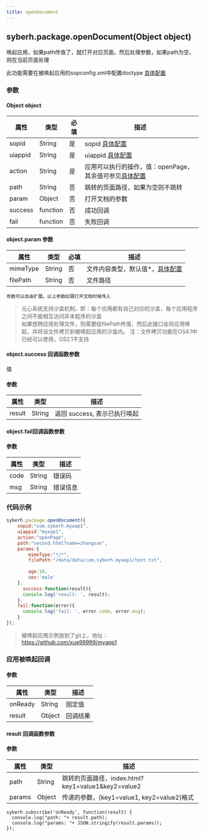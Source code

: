 ```yaml
---
title: openDocument
---
```


## syberh.package.openDocument(Object object)

唤起应用，如果path传值了，就打开对应页面，然后处理参数，如果path为空，则在当前页面处理

此功能需要在被唤起应用的sopconfig.xml中配置doctype [具体配置](../../app-config.html#doctype)

### 参数

#### Object object

| 属性    | 类型     | 必填 | 描述                                                         |
| ------- | -------- | -------- | ------------------------------------------------------------ |
| sopid | String | 是 | sopid [具体配置](../../app-config.html#sopconfig) |
| uiappid | String | 是 | uiappid [具体配置](../../app-config.html#uiapp) |
| action | String | 是 | 应用可以执行的操作，值：openPage，其余值可参见[具体配置](../../app-config.html#doctype) |
| path | String | 否 | 跳转的页面路径，如果为空则不跳转 |
| param | Object | 否 | 打开文档的参数 |
| success | function | 否       | 成功回调                                       |
| fail    | function | 否       | 失败回调                                       |

#### object.param 参数

| 属性     | 类型   | 必填 | 描述                                                     |
| -------- | ------ | ---- | -------------------------------------------------------- |
| mimeType | String | 否   | 文件内容类型，默认值*，[具体配置](../../app-config.html#doctype) |
| filePath | String | 否   | 文件路径                                                 |

```
参数可以自由扩展。以上参数如需打开文档时候传入
```

> 元心系统支持沙盒机制，即：每个应用都有自己对应的沙盒，每个应用程序之间不能相互访问非本程序的沙盒<br/>
> 如果想跨应用处理文件，则需要给filePath传值，然后此接口会将应用唤起，并将该文件拷贝到被唤起应用的沙盒内。
> 注：文件拷贝功能在OS4.1中已经可以使用，OS2.1不支持

#### object.success 回调函数参数
值
#### 参数
| 属性           | 类型    | 描述                                 |
| -------------- | ------  | ------------------------------------ |
| result | String | 返回 success, 表示已执行唤起 |

#### object.fail回调函数参数
#### 参数
| 属性 | 类型   | 描述     |
| ---- | ------ | -------- |
| code | String | 错误码   |
| msg  | String | 错误信息 |


### 代码示例
```js
syberh.package.openDocument({
    sopid:"com.syberh.myaap1",
    uiappid:"myaap1",
    action:"openPage",
    path:"second.html?name=zhangsan",
    params:{
        mimeType:"*/*",
        filePath:"/data/data/com.syberh.myaap1/test.txt",
              
        age:18,
        sex:'male'
    },
	  success:function(result){
      console.log('result: ', result);
    },
    fail:function(error){
      console.log('fail: ', error.code, error.msg);
    }
});
```

> 被唤起应用示例放到了git上，地址：https://github.com/xue99999/myapp1

### 应用被唤起回调

#### 参数

| 属性    | 类型   | 描述     |
| ------- | ------ | -------- |
| onReady | String | 固定值   |
| result  | Object | 回调结果 |

#### result 回调函数参数

#### 参数

| 属性  | 类型   | 描述                                               |
| ----- | ------ | -------------------------------------------------- |
| path  | String | 跳转的页面路径，index.html?key1=value1&key2=value2 |
| params | Object | 传递的参数，{key1=value1, key2=value2}格式         |

```
syberh.subscribe('onReady', function(result) {
  console.log("path: "+ result.path);
  console.log("params: "+ JSON.stringify(result.params));
});
```